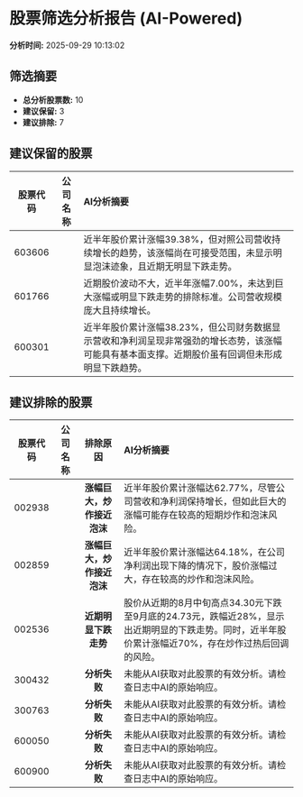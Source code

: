 # 股票筛选分析报告 (AI-Powered)

**分析时间:** 2025-09-29 10:13:02

## 筛选摘要

- **总分析股票数:** 10
- **建议保留:** 3
- **建议排除:** 7

## 建议保留的股票

| 股票代码 | 公司名称 | AI分析摘要 |
|:---:|:---:|:---|
| 603606 |  | 近半年股价累计涨幅39.38%，但对照公司营收持续增长的趋势，该涨幅尚在可接受范围，未显示明显泡沫迹象，且近期无明显下跌走势。 |
| 601766 |  | 近期股价波动不大，近半年涨幅7.00%，未达到巨大涨幅或明显下跌走势的排除标准。公司营收规模庞大且持续增长。 |
| 600301 |  | 近半年股价累计涨幅38.23%，但公司财务数据显示营收和净利润呈现非常强劲的增长态势，该涨幅可能具有基本面支撑。近期股价虽有回调但未形成明显下跌趋势。 |

## 建议排除的股票

| 股票代码 | 公司名称 | 排除原因 | AI分析摘要 |
|:---:|:---:|:---:|:---|
| 002938 |  | **涨幅巨大，炒作接近泡沫** | 近半年股价累计涨幅达62.77%，尽管公司营收和净利润保持增长，但如此巨大的涨幅可能存在较高的短期炒作和泡沫风险。 |
| 002859 |  | **涨幅巨大，炒作接近泡沫** | 近半年股价累计涨幅达64.18%，在公司净利润出现下降的情况下，股价涨幅过大，存在较高的炒作和泡沫风险。 |
| 002536 |  | **近期明显下跌走势** | 股价从近期的8月中旬高点34.30元下跌至9月底的24.73元，跌幅近28%，显示出近期明显的下跌走势。同时，近半年股价累计涨幅近70%，存在炒作过热后回调的风险。 |
| 300432 |  | **分析失败** | 未能从AI获取对此股票的有效分析。请检查日志中AI的原始响应。 |
| 300763 |  | **分析失败** | 未能从AI获取对此股票的有效分析。请检查日志中AI的原始响应。 |
| 600050 |  | **分析失败** | 未能从AI获取对此股票的有效分析。请检查日志中AI的原始响应。 |
| 600900 |  | **分析失败** | 未能从AI获取对此股票的有效分析。请检查日志中AI的原始响应。 |
